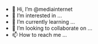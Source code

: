 - 👋 Hi, I’m @mediainternet
- 👀 I’m interested in ...
- 🌱 I’m currently learning ...
- 💞️ I’m looking to collaborate on ...
- 📫 How to reach me ...

<!---
mediainternet/mediainternet is a ✨ special ✨ repository because its `README.md` (this file) appears on your GitHub profile.
You can click the Preview link to take a look at your changes.
--->
